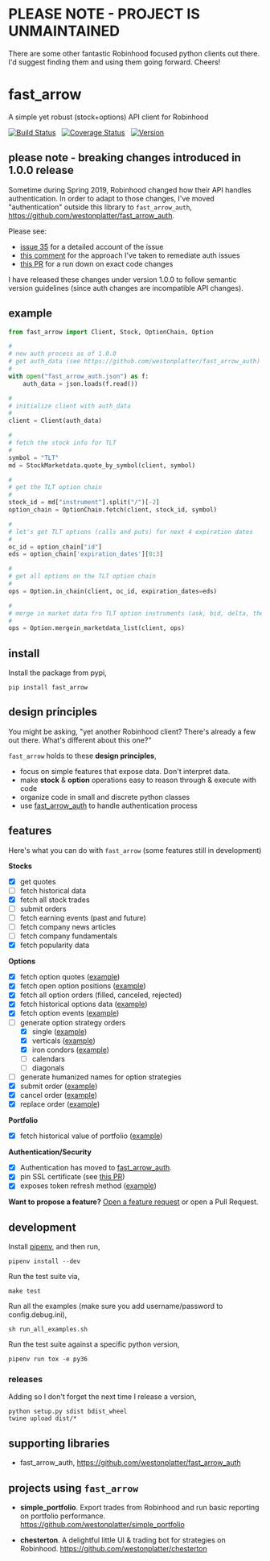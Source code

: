 # PLEASE NOTE - PROJECT IS UNMAINTAINED
There are some other fantastic Robinhood focused python clients out there. I'd suggest 
finding them and using them going forward. Cheers!


# fast_arrow
A simple yet robust (stock+options) API client for Robinhood

[![Build Status](https://travis-ci.com/westonplatter/fast_arrow.svg?branch=master)](https://travis-ci.com/westonplatter/fast_arrow)
&nbsp;
[![Coverage
Status](https://coveralls.io/repos/github/westonplatter/fast_arrow/badge.svg?branch=master)](https://coveralls.io/github/westonplatter/fast_arrow?branch=master)
&nbsp;
[![Version](https://img.shields.io/pypi/v/fast_arrow.svg)](https://pypi.org/project/fast-arrow/)

## please note - breaking changes introduced in 1.0.0 release

Sometime during Spring 2019, Robinhood changed how their API handles
authentication. In order to adapt to those changes, I've moved
"authentication" outside this library to `fast_arrow_auth`,
https://github.com/westonplatter/fast_arrow_auth.

Please see:
- [issue 35](https://github.com/westonplatter/fast_arrow/issues/85) for a
detailed account of the issue
- [this comment](https://github.com/westonplatter/fast_arrow/issues/85#issuecomment-513834267) for the approach I've taken to remediate auth issues
- [this PR](https://github.com/westonplatter/fast_arrow/pull/94) for a run down on exact code changes

I have released these changes under version 1.0.0 to follow semantic
version guidelines (since auth changes are incompatible API changes).

## example

```py
from fast_arrow import Client, Stock, OptionChain, Option

#
# new auth process as of 1.0.0
# get auth_data (see https://github.com/westonplatter/fast_arrow_auth)
#
with open("fast_arrow_auth.json") as f:
    auth_data = json.loads(f.read())

#
# initialize client with auth_data
#
client = Client(auth_data)

#
# fetch the stock info for TLT
#
symbol = "TLT"
md = StockMarketdata.quote_by_symbol(client, symbol)

#
# get the TLT option chain
#
stock_id = md["instrument"].split("/")[-2]
option_chain = OptionChain.fetch(client, stock_id, symbol)

#
# let's get TLT options (calls and puts) for next 4 expiration dates
#
oc_id = option_chain["id"]
eds = option_chain['expiration_dates'][0:3]

#
# get all options on the TLT option chain
#
ops = Option.in_chain(client, oc_id, expiration_dates=eds)

#
# merge in market data fro TLT option instruments (ask, bid, delta, theta, etc)
#
ops = Option.mergein_marketdata_list(client, ops)
```

## install

Install the package from pypi,
```
pip install fast_arrow
```

## design principles

You might be asking, "yet another Robinhood client? There's already a few out
there. What's different about this one?"

`fast_arrow` holds to these __design principles__,  
- focus on simple features that expose data. Don't interpret data.  
- make __stock__ & __option__ operations easy to reason through & execute with code  
- organize code in small and discrete python classes  
- use [fast_arrow_auth](https://github.com/westonplatter/fast_arrow_auth) to handle authentication process

## features

Here's what you can do with `fast_arrow` (some features still in development)

**Stocks**
- [x] get quotes
- [ ] fetch historical data
- [x] fetch all stock trades
- [ ] submit orders
- [ ] fetch earning events (past and future)
- [ ] fetch company news articles
- [ ] fetch company fundamentals
- [x] fetch popularity data

**Options**
- [x] fetch option quotes ([example](examples/option_chain.py))
- [x] fetch open option positions ([example](examples/option_positions.py))
- [x] fetch all option orders (filled, canceled, rejected)
- [x] fetch historical options data ([example](examples/historical_option_data.py))
- [x] fetch option events ([example](examples/option_events.py))
- [ ] generate option strategy orders
  - [x] single ([example](examples/option_order_place_single.py))
  - [x] verticals ([example](examples/option_order_place_vertical.py))
  - [x] iron condors ([example](examples/option_order_place_iron_condor.py))
  - [ ] calendars
  - [ ] diagonals
- [ ] generate humanized names for option strategies
- [x] submit order ([example](examples/option_order_place_single.py))
- [x] cancel order ([example](examples/option_order_place_single.py))
- [x] replace order ([example](examples/option_order_replace.py))

**Portfolio**
- [x] fetch historical value of portfolio ([example](examples/portfolio_historicals.py))

**Authentication/Security**
- [x] Authentication has moved to [fast_arrow_auth](https://github.com/westonplatter/fast_arrow_auth).
- [x] pin SSL certificate (see [this PR](https://github.com/westonplatter/fast_arrow/pull/35))
- [x] exposes token refresh method ([example](examples/auth.py#L25))

__Want to propose a feature?__ [Open a feature request](https://github.com/westonplatter/fast_arrow/issues/new/choose) or open a Pull Request.


## development
Install [pipenv](https://github.com/pypa/pipenv), and then run,
```
pipenv install --dev
```

Run the test suite via,
```
make test
```

Run all the examples (make sure you add username/password to config.debug.ini),
```
sh run_all_examples.sh
```

Run the test suite against a specific python version,
```
pipenv run tox -e py36
```

### releases

Adding so I don't forget the next time I release a version,
```
python setup.py sdist bdist_wheel
twine upload dist/*
```

## supporting libraries
- fast_arrow_auth, https://github.com/westonplatter/fast_arrow_auth

## projects using `fast_arrow`
- **simple_portfolio**. Export trades from Robinhood and run basic reporting
on portfolio performance. https://github.com/westonplatter/simple_portfolio

- **chesterton**. A delightful little UI & trading bot for strategies on
Robinhood. https://github.com/westonplatter/chesterton
